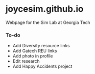 # joycesim.github.io

Webpage for the Sim Lab at Georgia Tech

### To-do
* Add Diversity resource links
* Add Gatech REU links
* Add photo in profile
* Edit research
* Add Happy Accidents project
